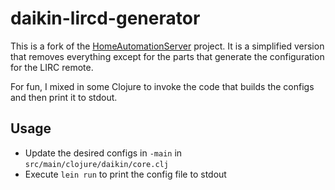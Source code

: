 # daikin-lircd-generator

This is a fork of the [HomeAutomationServer][] project. It is a simplified
version that removes everything except for the parts that generate the
configuration for the LIRC remote.

For fun, I mixed in some Clojure to invoke the code that builds the configs and
then print it to stdout.

## Usage

- Update the desired configs in `-main` in `src/main/clojure/daikin/core.clj`
- Execute `lein run` to print the config file to stdout

[HomeAutomationServer]: https://github.com/opensourcerebel/HomeAutomationServer
